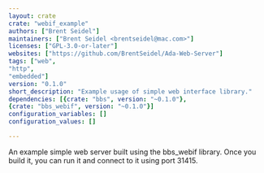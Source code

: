 ```yaml
---
layout: crate
crate: "webif_example"
authors: ["Brent Seidel"]
maintainers: ["Brent Seidel <brentseidel@mac.com>"]
licenses: ["GPL-3.0-or-later"]
websites: ["https://github.com/BrentSeidel/Ada-Web-Server"]
tags: ["web",
"http",
"embedded"]
version: "0.1.0"
short_description: "Example usage of simple web interface library."
dependencies: [{crate: "bbs", version: "~0.1.0"},
{crate: "bbs_webif", version: "~0.1.0"}]
configuration_variables: []
configuration_values: []

---
```

An example simple web server built using the bbs_webif library.  Once
you build it, you can run it and connect to it using port 31415.


